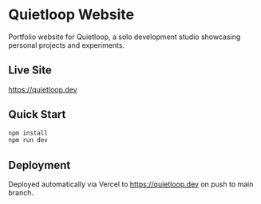 # Quietloop Website

Portfolio website for Quietloop, a solo development studio showcasing personal projects and experiments.

## Live Site

https://quietloop.dev

## Quick Start

```bash
npm install
npm run dev
```

## Deployment

Deployed automatically via Vercel to https://quietloop.dev on push to main branch.